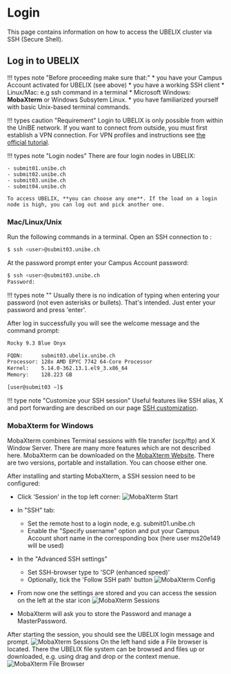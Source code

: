 # Login

This page contains information on how to access the UBELIX cluster via SSH (Secure Shell).

## Log in to UBELIX

!!! types note "Before proceeding make sure that:"
    * you have your Campus Account activated for UBELIX (see above)
    * you have a working SSH client
        * Linux/Mac: e.g ssh command in a terminal 
        * Microsoft Windows: **MobaXterm** or Windows Subsytem Linux. 
    * you have familiarized yourself with basic Unix-based terminal commands.

!!! types caution "Requirement"
    Login to UBELIX is only possible from within the UniBE network. If you want to connect from outside, you must first establish a VPN connection. For VPN profiles and instructions see [the official tutorial](http://www.unibe.ch/university/campus_and_infrastructure/rund_um_computer/internetzugang/access_to_internal_resources_via_vpn/index_eng.html).

!!! types note "Login nodes"
    There are four login nodes in UBELIX:

    - submit01.unibe.ch
    - submit02.unibe.ch
    - submit03.unibe.ch
    - submit04.unibe.ch

    To access UBELIX, **you can choose any one**. If the load on a login node is high, you can log out and pick another one.

### Mac/Linux/Unix

Run the following commands in a terminal. Open an SSH connection to :

```Bash
$ ssh <user>@submit03.unibe.ch
```
At the password prompt enter your Campus Account password:

```Bash
$ ssh <user>@submit03.unibe.ch
Password:
```

!!! types note ""
    Usually there is no indication of typing when entering your password (not even asterisks or bullets). That's intended. Just enter your password and press 'enter'.

After log in successfully you will see the welcome message and the command prompt:

```Bash
Rocky 9.3 Blue Onyx

FQDN:      submit03.ubelix.unibe.ch
Processor: 128x AMD EPYC 7742 64-Core Processor
Kernel:    5.14.0-362.13.1.el9_3.x86_64
Memory:    128.223 GB

[user@submit03 ~]$
```

!!! type note "Customize your SSH session"
    Useful features like SSH alias, X and port forwarding are described on our page [SSH customization](ssh-customization.md). 

### MobaXterm for Windows

MobaXterm combines Terminal sessions with file transfer (scp/ftp) and X Window Server. There are many more features which are not described here. MobaXterm can be downloaded on the [MobaXterm Website](https://mobaxterm.mobatek.net/). There are two versions, portable and installation. You can choose either one.

After installing and starting MobaXterm, a SSH session need to be configured:

 * Click 'Session' in the top left corner:
 ![MobaXterm Start](../images/mobaXterm_01_start.png "MobaXterm Start")
 * In "SSH" tab:
     - Set the remote host to a login node, e.g. submit01.unibe.ch
     -  Enable the "Specify username" option and put your Campus Account short name in the corresponding box (here user ms20e149 will be used)
 * In the "Advanced SSH settings"
     - Set SSH-browser type to 'SCP (enhanced speed)'
     -  Optionally, tick the 'Follow SSH path' button
![MobaXterm Config](../images/mobaXterm_02_sshConfig.png "MobaXterm Config")

* From now one the settings are stored and you can access the session on the left at the star icon
![MobaXterm Sessions](../images/mobaXterm_02b_selectSession.png "MobaXterm Sessions")

* MobaXterm will ask you to store the Password and manage a MasterPassword. 

After starting the session, you should see the UBELIX login message and prompt. 
![MobaXterm Sessions](../images/mobaXterm_03_established.png "MobaXterm Overview")
On the left hand side a File browser is located. There the UBELIX file system can be browsed and files up or downloaded, e.g. using drag and drop or the context menue. 
![MobaXterm File Browser](../images/mobaXterm_04_scp.png "SCP pane")

